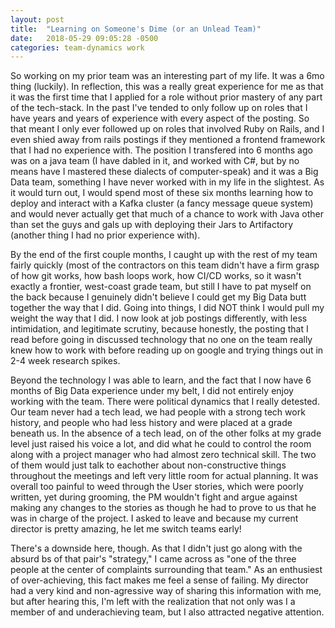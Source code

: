 ```yaml
---
layout: post
title:  "Learning on Someone's Dime (or an Unlead Team)"
date:   2018-05-29 09:05:28 -0500
categories: team-dynamics work
---
```


So working on my prior team was an interesting part of my life.  It was a 6mo thing (luckily).  In reflection, this was a really great experience for me as that it was the first time that I applied for a role without prior mastery of any part of the tech-stack.  In the past I've tended to only follow up on roles that I have years and years of experience with every aspect of the posting.  So that meant I only ever followed up on roles that involved Ruby on Rails, and I even shied away from rails postings if they mentioned a frontend framework that I had no experience with.  The position I transfered into 6 months ago was on a java team (I have dabled in it, and worked with C#, but by no means have I mastered these dialects of computer-speak) and it was a Big Data team, something I have never worked with in my life in the slightest.  As it would turn out, I would spend most of these six months learning how to deploy and interact with a Kafka cluster (a fancy message queue system) and would never actually get that much of a chance to work with Java other than set the guys and gals up with deploying their Jars to Artifactory (another thing I had no prior experience with).

By the end of the first couple months, I caught up with the rest of my team fairly quickly (most of the contractors on this team didn't have a firm grasp of how git works, how bash loops work, how CI/CD works, so it wasn't exactly a frontier, west-coast grade team, but still I have to pat myself on the back because I genuinely didn't believe I could get my Big Data butt together the way that I did.  Going into things, I did NOT think I would pull my weight the way that I did.  I now look at job postings differently, with less intimidation, and legitimate scrutiny, because honestly, the posting that I read before going in discussed technology that no one on the team really knew how to work with before reading up on google and trying things out in 2-4 week research spikes.

Beyond the technology I was able to learn, and the fact that I now have 6 months of Big Data experience under my belt, I did not entirely enjoy working with the team.  There were political dynamics that I really detested.  Our team never had a tech lead, we had people with a strong tech work history, and people who had less history and were placed at a grade beneath us.  In the absence of a tech lead, on of the other folks at my grade level just raised his voice a lot, and did what he could to control the room along with a project manager who had almost zero technical skill.  The two of them would just talk to eachother about non-constructive things throughout the meetings and left very little room for actual planning.  It was overall too painful to weed through the User stories, which were poorly written, yet during grooming, the PM wouldn't fight and argue against making any changes to the stories as though he had to prove to us that he was in charge of the project.  I asked to leave and because my current director is pretty amazing, he let me switch teams early!

There's a downside here, though.  As that I didn't just go along with the absurd bs of that pair's "strategy," I came across as "one of the three people at the center of complaints surrounding that team."  As an enthusiest of over-achieving, this fact makes me feel a sense of failing.  My director had a very kind and non-agressive way of sharing this information with me, but after hearing this, I'm left with the realization that not only was I a member of and underachieving team, but I also attracted negative attention.


